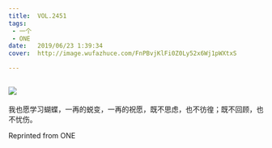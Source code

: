 ```yaml
---
title:	VOL.2451
tags:
 - 一个
 - ONE
date:	2019/06/23 1:39:34
cover:	http://image.wufazhuce.com/FnPBvjKlFi0Z0Ly52x6Wj1pWXtxS

---
```

![](http://image.wufazhuce.com/FnPBvjKlFi0Z0Ly52x6Wj1pWXtxS)
---

我也愿学习蝴蝶，一再的蜕变，一再的祝愿，既不思虑，也不彷徨；既不回顾，也不忧伤。
 
Reprinted from ONE
